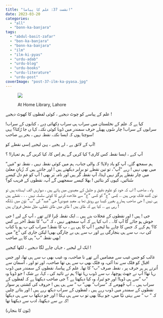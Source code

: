 ```yaml
---
title: "نشست 37: علم کا پیاسا!"
date: 2023-03-20
categories: 
  - "all"
  - "bonn-ka-banjara"
tags: 
  - "abdul-basit-zafar"
  - "bon-ka-banjara"
  - "bonn-ka-banjara"
  - "ilm"
  - "ilm-ki-pyas"
  - "urdu-adab"
  - "urdu-blog"
  - "urdu-books"
  - "urdu-literature"
  - "urdu-post"
coverImage: "post-37-ilm-ka-pyasa.jpg"
---
```


<figure>

![](images/post-37-ilm-ka-pyasa-300x169.jpg)

<figcaption>

At Home Library, Lahore

</figcaption>

</figure>

علم کے پیاسے کو چوٹ دیجیے ، کوئی لفظوں کا کھوٹ دیجیے !

کیا ہے کہ علم کے نخلستان میں سراب ہی سراب دِکھائی دِیے ، کتابوں کے سراب! سرابوں کے سراب! چار سُوں پھیلے حرف سمندر میں ڈوبا کوئی نکتہ، کہا ں جا رُکتا؟ یہی سوچتا ہوں کہ ایسا نکتہ، نقطہ نہیں ، بحر ہے صاحب!

آپ کے لائق ہے ، لے یجیے ، پہن لیجیے اِسی نقطے کو!

آپ کہے ، ایسا نقطہ کس کاری؟ کیا کریں گے ہم اِس کا، کیا کریں گے ہم تمہارا! ؟

ہم سمجھ گئے، آپ کو یاد دِلایا! کہ والی جناب، ہم میں کوئی نقطہ نہیں ، نقطہ تو “مَیں” میں بھی نہیں ! رہے “آپ”، تو تین نقطے تو برابر دیکھتے ہیں ! اور جانتے ہیں کہ زُبانِ معلیٰ میں چار نقطے ہرگز نہیں لہذا، آپ نقطہ گَر ہیں اور نامہ بَر بھی ! آپ کو غمِ دل کیسے سُنائیں، کیوں کر بتائیں ! بھلا کیسے سمجھیں گے آپ، نقطوں کے فریب کو؟

واہ ، صاحب ! اب کہ خود کو علومِ دقیق و جلیل کے معبدوں میں پاتے ہیں ، دیواریں الف ایستادہ ہیں تو نون گنبد فلک بوس ہیں .. کِسی “ع” کو کسی “غ” سے علاحدہ کرنے کا کوئی سلسلہ نہیں . . . نقطے ہیں ہی نہیں ! جی صاحب ہمارے بغیرر کیسا بے رونق تھا یہ معبدِ عبودی! جی “عبد” کی “ب” بَوؔن میں سُلگھ رہی ہے .. کیا ہے کہ طاق ہیں ! طاق میں طاق نقطے، مثِل مشعل فروزاں ہیں !

جی ! ہیں ! اور نقطوں کے مَحلات بنے ہیں .. ایک نقطہ چُرا لائے تھے ، آپ کے لیے ! جی خوش ہو جائے گا آپ کا.. ۔ اب کیا ہے کہ آپ سمجھے نہیں ، کہ “ب” کا نقطہ آخر ہے کس کا؟ ہم کہے کہ جس کا چاہے بنا لیجیے ! آپ کا ہی ہے ، ب کا نقطہ! سراب کی ب ہو یا کتاب کی ب، ب سے ہی بنجارگی ہے اور ب سے ہی بے چارگی بھی! لیکن جاری کی “ج” میں بھی نقطہ “ب” ہی کا ہے صاحب!

ایک لے لیجیے ، جہاں چاہے لگا دیجیے ، لکھا کیجیے !

غاؔلب کو جس غیب سے مضامیں آتے تھے نا صاحب، وہ غیب بھی ب سے ہی تھا، اور جس اقبالؔ کو فلک سے ندا آئی، وہ فلک بھی ب سے ہی تھا صاحب، اور تو اور ، آسمان سے اُترتے ہر ہر حرف پر ، نقطہ صرف “ب” کا تھا۔ علم کے پیاسا، نقطوں کے سمندر میں ڈوب رہا تھا! آپ نے جھٹ پوچھا، ب سے ڈوب رہا تھا؟ ہم نے تائید کی ، کہا، بے شک ! جو ڈوبا وہ “ب “سے ہی ڈوبا! اور جو تَیرا، وہ کیا دیکھتا ہے ؟ جی صاحب دیکھتا ہے کہ لفظوں کے سراب ہیں .. آپ جُھومے کہ “سراب” بھی” ب “ سے ہی ہیں ! حروف کی کشتی پر سوار نقطوں کے سمندر میں ڈوب رہے ہیں ، لفظوں کے سراب دیکھ رہے ہیں ! اور بتاتے چلیں کہ “ ب “ سے بہتی نیّا میں، جو بہکا بھی تو ب سے ہی بہکا ! اور جو دیکھا ب سے ہی دیکھا کہ بے سے دیکھنا، ادب سے دیکھنا تھا!

(بَون کا بنجارہ)
